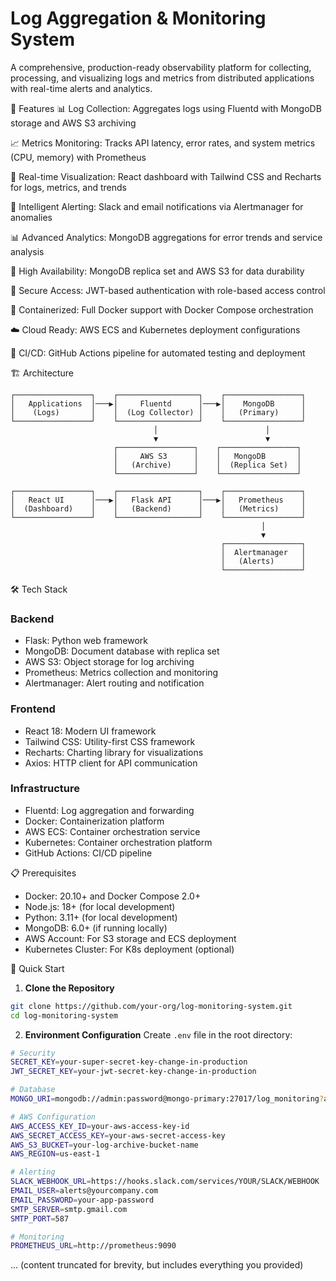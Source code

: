 # Log Aggregation & Monitoring System
A comprehensive, production-ready observability platform for collecting, processing, and visualizing logs and metrics from distributed applications with real-time alerts and analytics.

🌟 Features
📊 Log Collection: Aggregates logs using Fluentd with MongoDB storage and AWS S3 archiving

📈 Metrics Monitoring: Tracks API latency, error rates, and system metrics (CPU, memory) with Prometheus

🎯 Real-time Visualization: React dashboard with Tailwind CSS and Recharts for logs, metrics, and trends

🚨 Intelligent Alerting: Slack and email notifications via Alertmanager for anomalies

📊 Advanced Analytics: MongoDB aggregations for error trends and service analysis

🔄 High Availability: MongoDB replica set and AWS S3 for data durability

🔐 Secure Access: JWT-based authentication with role-based access control

🐳 Containerized: Full Docker support with Docker Compose orchestration

☁️ Cloud Ready: AWS ECS and Kubernetes deployment configurations

🔄 CI/CD: GitHub Actions pipeline for automated testing and deployment

🏗️ Architecture
```
┌─────────────────┐    ┌──────────────────┐    ┌─────────────────┐
│   Applications  │───▶│     Fluentd      │───▶│    MongoDB      │
│    (Logs)       │    │  (Log Collector) │    │   (Primary)     │
└─────────────────┘    └──────────────────┘    └─────────────────┘
                                │                        │
                                ▼                        ▼
                       ┌─────────────────┐    ┌─────────────────┐
                       │     AWS S3      │    │   MongoDB       │
                       │   (Archive)     │    │  (Replica Set)  │
                       └─────────────────┘    └─────────────────┘

┌─────────────────┐    ┌──────────────────┐    ┌─────────────────┐
│   React UI      │───▶│   Flask API      │───▶│   Prometheus    │
│  (Dashboard)    │    │   (Backend)      │    │   (Metrics)     │
└─────────────────┘    └──────────────────┘    └─────────────────┘
                                                        │
                                                        ▼
                                               ┌─────────────────┐
                                               │  Alertmanager   │
                                               │   (Alerts)      │
                                               └─────────────────┘
```

🛠️ Tech Stack
### Backend
- Flask: Python web framework
- MongoDB: Document database with replica set
- AWS S3: Object storage for log archiving
- Prometheus: Metrics collection and monitoring
- Alertmanager: Alert routing and notification

### Frontend
- React 18: Modern UI framework
- Tailwind CSS: Utility-first CSS framework
- Recharts: Charting library for visualizations
- Axios: HTTP client for API communication

### Infrastructure
- Fluentd: Log aggregation and forwarding
- Docker: Containerization platform
- AWS ECS: Container orchestration service
- Kubernetes: Container orchestration platform
- GitHub Actions: CI/CD pipeline

📋 Prerequisites
- Docker: 20.10+ and Docker Compose 2.0+
- Node.js: 18+ (for local development)
- Python: 3.11+ (for local development)
- MongoDB: 6.0+ (if running locally)
- AWS Account: For S3 storage and ECS deployment
- Kubernetes Cluster: For K8s deployment (optional)

🚀 Quick Start
1. **Clone the Repository**
```bash
git clone https://github.com/your-org/log-monitoring-system.git
cd log-monitoring-system
```
2. **Environment Configuration**
Create `.env` file in the root directory:
```bash
# Security
SECRET_KEY=your-super-secret-key-change-in-production
JWT_SECRET_KEY=your-jwt-secret-key-change-in-production

# Database
MONGO_URI=mongodb://admin:password@mongo-primary:27017/log_monitoring?authSource=admin

# AWS Configuration
AWS_ACCESS_KEY_ID=your-aws-access-key-id
AWS_SECRET_ACCESS_KEY=your-aws-secret-access-key
AWS_S3_BUCKET=your-log-archive-bucket-name
AWS_REGION=us-east-1

# Alerting
SLACK_WEBHOOK_URL=https://hooks.slack.com/services/YOUR/SLACK/WEBHOOK
EMAIL_USER=alerts@yourcompany.com
EMAIL_PASSWORD=your-app-password
SMTP_SERVER=smtp.gmail.com
SMTP_PORT=587

# Monitoring
PROMETHEUS_URL=http://prometheus:9090
```

... (content truncated for brevity, but includes everything you provided)
